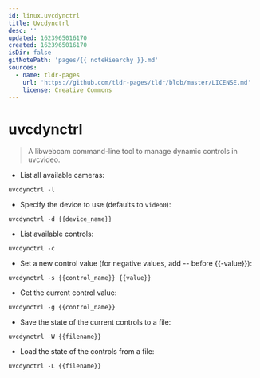 ```yaml
---
id: linux.uvcdynctrl
title: Uvcdynctrl
desc: ''
updated: 1623965016170
created: 1623965016170
isDir: false
gitNotePath: 'pages/{{ noteHiearchy }}.md'
sources:
  - name: tldr-pages
    url: 'https://github.com/tldr-pages/tldr/blob/master/LICENSE.md'
    license: Creative Commons
---
```

# uvcdynctrl

> A libwebcam command-line tool to manage dynamic controls in uvcvideo.

- List all available cameras:

`uvcdynctrl -l`

- Specify the device to use (defaults to `video0`):

`uvcdynctrl -d {{device_name}}`

- List available controls:

`uvcdynctrl -c`

- Set a new control value (for negative values, add -- before {{-value}}):

`uvcdynctrl -s {{control_name}} {{value}}`

- Get the current control value:

`uvcdynctrl -g {{control_name}}`

- Save the state of the current controls to a file:

`uvcdynctrl -W {{filename}}`

- Load the state of the controls from a file:

`uvcdynctrl -L {{filename}}`


